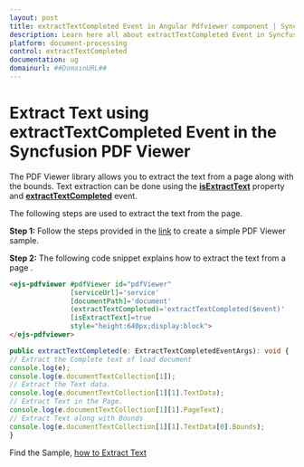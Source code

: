 ```yaml
---
layout: post
title: extractTextCompleted Event in Angular Pdfviewer component | Syncfusion
description: Learn here all about extractTextCompleted Event in Syncfusion Angular Pdfviewer component of Syncfusion Essential JS 2 and more.
platform: document-processing
control: extractTextCompleted
documentation: ug
domainurl: ##DomainURL##
---
```


# Extract Text using extractTextCompleted Event in the Syncfusion PDF Viewer

The PDF Viewer library allows you to extract the text from a page along with the bounds. Text extraction can be done using the [**isExtractText**](https://helpej2.syncfusion.com/angular/documentation/api/pdfviewer/#isextracttext) property and [**extractTextCompleted**](https://helpej2.syncfusion.com/angular/documentation/api/pdfviewer/#extracttextcompleted) event.

The following steps are used to extract the text from the page.

**Step 1:** Follow the steps provided in the [link](https://help.syncfusion.com/document-processing/pdf/pdf-viewer/angular/getting-started) to create a simple PDF Viewer sample.

**Step 2:** The following code snippet explains how to extract the text from a page .

```html
<ejs-pdfviewer #pdfViewer id="pdfViewer"
               [serviceUrl]='service'
               [documentPath]='document'
               (extractTextCompleted)='extractTextCompleted($event)'
               [isExtractText]=true
               style="height:640px;display:block">
</ejs-pdfviewer>
```

```typescript
public extractTextCompleted(e: ExtractTextCompletedEventArgs): void {
// Extract the Complete text of load document
console.log(e);
console.log(e.documentTextCollection[1]);
// Extract the Text data.
console.log(e.documentTextCollection[1][1].TextData);
// Extract Text in the Page.
console.log(e.documentTextCollection[1][1].PageText);
// Extract Text along with Bounds
console.log(e.documentTextCollection[1][1].TextData[0].Bounds);
}
```

Find the Sample, [how to Extract Text](https://stackblitz.com/edit/angular-uvgdd7?devtoolsheight=33&file=app.component.html)
